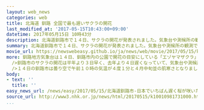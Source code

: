 ```yaml
---
layout: web_news
categories: web
title: 北海道 釧路 全国で最も遅いサクラの開花
last_modified_at: '2017-05-15T10:43:00+09:00'
datetime: 2017年05月15日 10時43分
description: 北海道釧路市で１４日、サクラの開花が発表されました。気象台や測候所の観測では全国で最も遅いサクラの開花の発表です。
summary: 北海道釧路市で１４日、サクラの開花が発表されました。気象台や測候所の観測では全国で最も遅いサクラの開花の発表です。
movie_url: https://newswebeasy.github.io/ja/news/web/movie/2017/05/15/k10010981731000.mp4
more: 釧路地方気象台は１４日、釧路市内の公園で開花の目安にしている「エゾヤマザクラ」の木に５輪以上の花が咲いているのを確認し、釧路市でサクラが開花したと発表しました。<br
  />釧路市のサクラの開花は平年より３日早く、去年より４日遅くなっていて、気象台や測候所の観測では全国で最も遅い開花の発表になりました。<br />ことしのサクラ前線は、１月１４日に沖縄で「ヒカンザクラ」が開花してから４か月かけて日本列島を縦断し、釧路市に到達したことになります。<br
  />１４日の釧路市は曇り空で午前１０時の気温が４度１分と４月中旬並の肌寒さとなりました。公園を訪れた１９歳の女性は「まだまだ寒いのでサクラが咲いたと聞いて驚きました。よく利用する公園なので早く満開になった姿を見せてほしいです」と話していました。
body:
- text: ''
  title: ''
easy_news_url: /news/easy/2017/05/15/北海道釧路市-日本でいちばん遅く桜が咲いた/
source_url: http://www3.nhk.or.jp/news/html/20170515/k10010981731000.html
...
```

